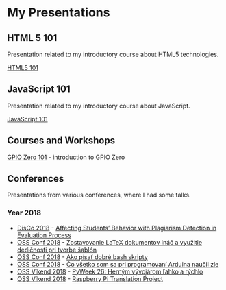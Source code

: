 # My Presentations

## HTML 5 101

Presentation related to my introductory course about HTML5 technologies.

[HTML5 101](https://bletvaska.github.io/html5.101/index.html)


## JavaScript 101

Presentation related to my introductory course about JavaScript.

[JavaScript 101](https://bletvaska.github.io/javascript.101/index.html)

## Courses and Workshops

[GPIO Zero 101](https://bletvaska.github.io/courses/gpiozero.101) - introduction to GPIO Zero



## Conferences

Presentations from various conferences, where I had some talks.

### Year 2018

* [DisCo 2018](http://disconference.eu/) - [Affecting Students’ Behavior with Plagiarism Detection in Evaluation Process](http://bit.ly/2KkkwaK)
* [OSS Conf 2018](http://ossconf.soit.sk/) - [Zostavovanie LaTeX dokumentov ináč a využitie dedičnosti pri tvorbe šablón](http://bit.ly/2yYoDrA)
* [OSS Conf 2018](http://ossconf.soit.sk/) - [Ako písať dobré bash skripty](http://bit.ly/2tWEK3e)
* [OSS Conf 2018](http://ossconf.soit.sk/) - [Čo všetko som sa pri programovaní Arduina naučil zle](http://bit.ly/2u1sPBh)
* [OSS Víkend 2018](https://ossvikend.sk/) - [PyWeek 26: Herným vývojárom ľahko a rýchlo](http://bit.ly/2S29QSg)
* [OSS Víkend 2018](https://ossvikend.sk/) - [Raspberry Pi Translation Project](http://bit.ly/2PFHQC9)
